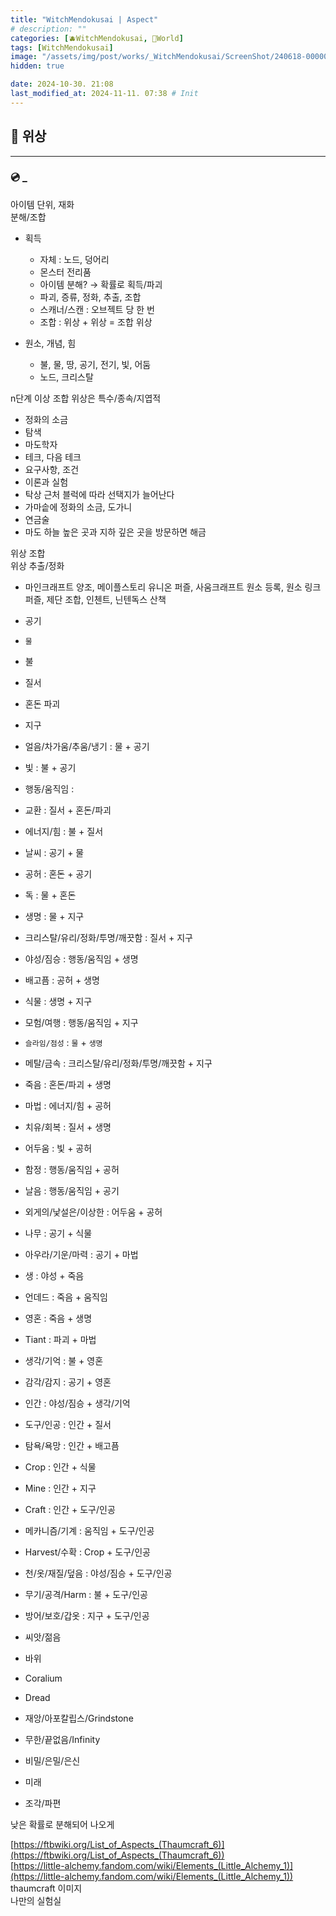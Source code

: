 ```yaml
---
title: "WitchMendokusai | Aspect"
# description: ""
categories: [🫐WitchMendokusai, 🥥World]
tags: [WitchMendokusai]
image: "/assets/img/post/works/_WitchMendokusai/ScreenShot/240618-000000.png"
hidden: true

date: 2024-10-30. 21:08
last_modified_at: 2024-11-11. 07:38 # Init
---
```


## 📀 위상

---

### 💿 _

아이템 단위, 재화  
분해/조합  

- 획득
  - 자체 : 노드, 덩어리
  - 몬스터 전리품
  - 아이템 분해? → 확률로 획득/파괴
  - 파괴, 증류, 정화, 추출, 조합
  - 스캐너/스캔 : 오브젝트 당 한 번
  - 조합 : 위상 + 위상 = 조합 위상

- 원소, 개념, 힘
  - 불, 물, 땅, 공기, 전기, 빛, 어둠
  - 노드, 크리스탈

n단계 이상 조합 위상은 특수/종속/지엽적  

- 정화의 소금
- 탐색
- 마도학자
- 테크, 다음 테크
- 요구사항, 조건
- 이론과 실험
- 탁상 근처 블럭에 따라 선택지가 늘어난다
- 가마솥에 정화의 소금, 도가니
- 연금술
- 마도 하늘 높은 곳과 지하 깊은 곳을 방문하면 해금

위상 조합  
위상 추출/정화  

- 마인크래프트 양조, 메이플스토리 유니온 퍼즐, 사움크래프트 원소 등록, 원소 링크 퍼즐, 제단 조합, 인첸트, 닌텐독스 산책

- 공기
- `물`
- 불
- 질서
- 혼돈 파괴
- 지구

- 얼음/차가움/추움/냉기 : 물 + 공기
- 빛 : 불 + 공기
- 행동/움직임 :
- 교환 : 질서 + 혼돈/파괴
- 에너지/힘 : 불 + 질서
- 날씨 : 공기 + 물
- 공허 : 혼돈 + 공기
- 독 : 물 + 혼돈
- 생명 : 물 + 지구
- 크리스탈/유리/정화/투명/깨끗함 : 질서 + 지구

- 야성/짐승 : 행동/움직임 + 생명
- 배고픔 : 공허 + 생명
- 식물 : 생명 + 지구
- 모험/여행 : 행동/움직임 + 지구
- `슬라임/점성` : `물` + `생명`
- 메탈/금속 : 크리스탈/유리/정화/투명/깨끗함 + 지구
- 죽음 : 혼돈/파괴 + 생명
- 마법 : 에너지/힘 + 공허
- 치유/회복 : 질서 + 생명
- 어두움 : 빛 + 공허
- 함정 : 행동/움직임 + 공허
- 날음 : 행동/움직임 + 공기

- 외게의/낯설은/이상한 : 어두움 + 공허
- 나무 : 공기 + 식물
- 아우라/기운/마력 : 공기 + 마법
- 생 : 야성 + 죽음
- 언데드 : 죽음 + 움직임
- 영혼 : 죽음 + 생명
- Tiant : 파괴 + 마법

- 생각/기억 : 불 + 영혼
- 감각/감지 : 공기 + 영혼

- 인간 : 야성/짐승 + 생각/기억

- 도구/인공 : 인간 + 질서
- 탐욕/욕망 : 인간 + 배고픔
- Crop : 인간 + 식물
- Mine : 인간 + 지구

- Craft : 인간 + 도구/인공
- 메카니즘/기계 : 움직임 + 도구/인공
- Harvest/수확 : Crop + 도구/인공
- 천/옷/재질/덮음 : 야성/짐승 + 도구/인공
- 무기/공격/Harm : 불 + 도구/인공
- 방어/보호/갑옷 : 지구 + 도구/인공

- 씨앗/젊음
- 바위
- Coralium
- Dread

- 재앙/아포칼립스/Grindstone
- 무한/끝없음/Infinity
- 비밀/은밀/은신
- 미래
- 조각/파편

낮은 확률로 분해되어 나오게  

[https://ftbwiki.org/List_of_Aspects_(Thaumcraft_6)](https://ftbwiki.org/List_of_Aspects_(Thaumcraft_6))  
[https://little-alchemy.fandom.com/wiki/Elements_(Little_Alchemy_1)](https://little-alchemy.fandom.com/wiki/Elements_(Little_Alchemy_1))  
thaumcraft 이미지  
나만의 실험실  
